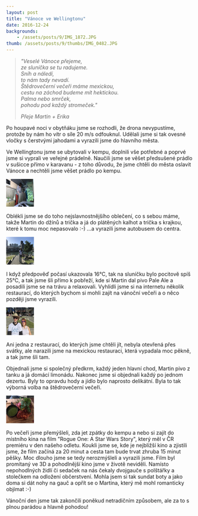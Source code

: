 ```yaml
---
layout: post
title: "Vánoce ve Wellingtonu"
date: 2016-12-24
backgrounds:
    - /assets/posts/9/IMG_1872.JPG
thumb: /assets/posts/9/thumbs/IMG_0482.JPG
---
```


> *"Veselé Vánoce přejeme,<br>
> ze sluníčka se tu radujeme.<br>
> Sníh a náledí,<br>
> to nám tady nevadí.<br>
> Štědrovečerní večeři máme mexickou,<br>
> cestu na záchod budeme mít hektickou.<br>
> Palma nebo smrček,<br>
> pohodu pod každý stromeček."*<br>
>
> *Přeje Martin + Erika*

Po houpavé noci v obytňáku jsme se rozhodli, že drona nevypustíme, protože by nám ho vítr o síle 20 m/s odfouknul. Udělali jsme si tak ovesné vločky s čerstvými jahodami a vyrazili jsme do hlavního města.

Ve Wellingtonu jsme se ubytovali v kempu, doplnili vše potřebné a poprvé jsme si vyprali ve veřejné prádelně. Naučili jsme se věšet předsušené prádlo v sušicce přímo v karavanu - z toho důvodu, že jsme chtěli do města oslavit Vánoce a nechtěli jsme věšet prádlo po kempu.

<a href="/assets/posts/9/IMG_0472.JPG" title="Věšení prádla v obytňáku">
	<img src="/assets/posts/9/thumbs/IMG_0472.JPG" width="75" height="75">
</a>

Oblékli jsme se do toho nejslavnostnějšího oblečení, co s sebou máme, takže Martin do džínů a trička a já do plátěných kalhot a trička s krajkou, které k tomu moc nepasovalo :-) ...a vyrazili jsme autobusem do centra.

<a href="/assets/posts/9/IMG_0487.JPG" title="Wellington v pozadí">
	<img src="/assets/posts/9/thumbs/IMG_0487.JPG" width="75" height="75">
</a>

I když předpověď počasí ukazovala 16°C, tak na sluníčku bylo pocitově spíš 25°C, a tak jsme šli přímo k pobřeží, kde si Martin dal pivo Pale Ale a posadili jsme se na trávu a relaxovali. Vyhlídli jsme si na internetu několik restaurací, do kterých bychom si mohli zajít na vánoční večeři a o něco později jsme vyrazili.

<a href="/assets/posts/9/IMG_0485.JPG" title="Selfie">
	<img src="/assets/posts/9/thumbs/IMG_0485.JPG" width="75" height="75">
</a>

Ani jedna z restaurací, do kterých jsme chtěli jít, nebyla otevřená přes svátky, ale narazili jsme na mexickou restauraci, která vypadala moc pěkně, a tak jsme šli tam.

Objednali jsme si společný předkrm, každý jeden hlavní chod, Martin pivo z tanku a já domácí limonádu. Nakonec jsme si objednali každý po jednom dezertu. Byly to opravdu hody a jídlo bylo naprosto delikátní. Byla to tak výborná volba na štědrovečerní večeři.

<a href="/assets/posts/9/IMG_1879.JPG" title="Štědrovečerní večeře">
	<img src="/assets/posts/9/thumbs/IMG_1879.JPG" width="75" height="75">
</a>

Po večeři jsme přemýšleli, zda jet zpátky do kempu a nebo si zajít do místního kina na film "Rogue One: A Star Wars Story", který měl v ČR premiéru v den našeho odletu. Koukli jsme se, kde je nejbližší kino a zjistili jsme, že film začíná za 20 minut a cesta tam bude trvat zhruba 15 minut pěšky. Moc dlouho jsme se tedy nerozmýšleli a vyrazili jsme. Film byl promítaný ve 3D a pohodlnější kino jsme v životě neviděli. Namísto nepohodlných židlí či sedaček na nás čekaly dvojgauče s polštářky a stolečkem na odložení občerstvení. Mohla jsem si tak sundat boty a jako doma si dát nohy na gauč a opřít se o Martina, který mě mohl romanticky objímat :-)

Vánoční den jsme tak zakončili poněkud netradičním způsobem, ale za to s plnou parádou a hlavně pohodou!











